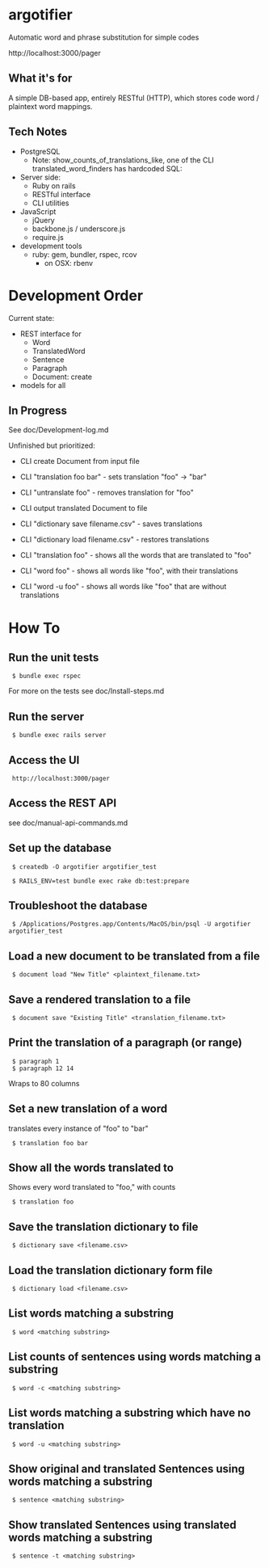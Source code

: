 argotifier
==========

Automatic word and phrase substitution for simple codes

http://localhost:3000/pager

What it's for
-------------

A simple DB-based app, entirely RESTful (HTTP), which stores 
code word / plaintext word mappings.

Tech Notes
----------

- PostgreSQL
   - Note: show_counts_of_translations_like, one of the CLI translated_word_finders has hardcoded SQL:
- Server side:
   - Ruby on rails
   - RESTful interface
   - CLI utilities
- JavaScript
   - jQuery
   - backbone.js / underscore.js
   - require.js
- development tools
   - ruby: gem, bundler, rspec, rcov
      - on OSX: rbenv


Development Order
=================

Current state:
- REST interface for
   - Word
   - TranslatedWord
   - Sentence
   - Paragraph
   - Document: create
- models for all


In Progress
-----------

See doc/Development-log.md

Unfinished but prioritized:
- CLI create Document from input file

- CLI "translation foo bar" - sets translation "foo" -> "bar"
- CLI "untranslate foo" - removes translation for "foo"

- CLI output translated Document to file

- CLI "dictionary save filename.csv" - saves translations
- CLI "dictionary load filename.csv" - restores translations

- CLI "translation foo" - shows all the words that are translated to "foo"
- CLI "word foo" - shows all words like "foo", with their translations
- CLI "word -u foo" - shows all words like "foo" that are without translations



How To
======

Run the unit tests
------------------

     $ bundle exec rspec

For more on the tests see doc/Install-steps.md


Run the server
--------------

     $ bundle exec rails server

Access the UI
-------------

     http://localhost:3000/pager


Access the REST API
-------------------

see doc/manual-api-commands.md

Set up the database
-------------------

     $ createdb -O argotifier argotifier_test

     $ RAILS_ENV=test bundle exec rake db:test:prepare

Troubleshoot the database
-------------------------

     $ /Applications/Postgres.app/Contents/MacOS/bin/psql -U argotifier argotifier_test


Load a new document to be translated from a file
------------------------------------------------

     $ document load "New Title" <plaintext_filename.txt>


Save a rendered translation to a file
-------------------------------------

     $ document save "Existing Title" <translation_filename.txt>


Print the translation of a paragraph (or range)
-----------------------------------------------

     $ paragraph 1
     $ paragraph 12 14

Wraps to 80 columns

Set a new translation of a word
-------------------------------

translates every instance of "foo" to "bar"

     $ translation foo bar

Show all the words translated to
--------------------------------

Shows every word translated to "foo," with counts

     $ translation foo


Save the translation dictionary to file
---------------------------------------

     $ dictionary save <filename.csv>

Load the translation dictionary form file
-----------------------------------------

     $ dictionary load <filename.csv>

List words matching a substring
-------------------------------

     $ word <matching substring>

List counts of sentences using words matching a substring
---------------------------------------------------------

     $ word -c <matching substring>


List words matching a substring which have no translation
---------------------------------------------------------

     $ word -u <matching substring>


Show original and translated Sentences using words matching a substring
-----------------------------------------------------------------------

     $ sentence <matching substring>


Show translated Sentences using translated words matching a substring
---------------------------------------------------------------------

     $ sentence -t <matching substring>
